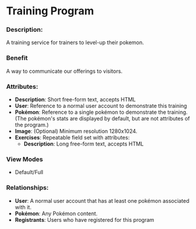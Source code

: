 # Training Program

### Description:
A training service for trainers to level-up their pokemon.

### Benefit
A way to communicate our offerings to visitors.

### Attributes:

* **Description**: Short free-form text, accepts HTML
* **User**: Reference to a normal user account to demonstrate this training
* **Pokémon**: Reference to a single pokémon to demonstrate the training.
  (The pokémon's stats are displayed by default, but are not attributes of
  the program.)
* **Image**: (Optional) Minimum resolution 1280x1024.
* **Exercises**: Repeatable field set with attributes:
  * **Description**: Long free-form text, accepts HTML

### View Modes

* Default/Full

### Relationships:

* **User**: A normal user account that has at least one pokémon associated with it.
* **Pokémon**: Any Pokémon content.
* **Registrants**: Users who have registered for this program
